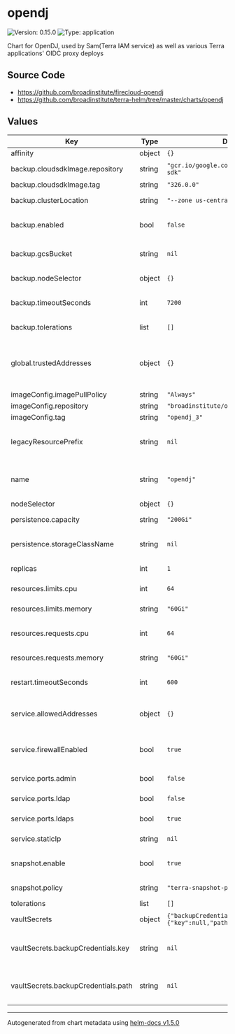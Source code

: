 # opendj

![Version: 0.15.0](https://img.shields.io/badge/Version-0.15.0-informational?style=flat-square) ![Type: application](https://img.shields.io/badge/Type-application-informational?style=flat-square)

Chart for OpenDJ, used by Sam(Terra IAM service) as well as various Terra applications' OIDC proxy deploys

## Source Code

* <https://github.com/broadinstitute/firecloud-opendj>
* <https://github.com/broadinstitute/terra-helm/tree/master/charts/opendj>

## Values

| Key | Type | Default | Description |
|-----|------|---------|-------------|
| affinity | object | `{}` | affinity map |
| backup.cloudsdkImage.repository | string | `"gcr.io/google.com/cloudsdktool/cloud-sdk"` | Image tag to use for Cloud SDK |
| backup.cloudsdkImage.tag | string | `"326.0.0"` |  |
| backup.clusterLocation | string | `"--zone us-central1-a"` | Where the GKE cluster is located |
| backup.enabled | bool | `false` | Whether to automatically back up OpenDJ nightly + copy to GCP bucket |
| backup.gcsBucket | string | `nil` | Name of the GCS bucket where backups should be copied |
| backup.nodeSelector | object | `{}` | NodeSelector for backup CronJob pods |
| backup.timeoutSeconds | int | `7200` | How many seconds to wait before assuming job is hung and killing it |
| backup.tolerations | list | `[]` | Tolerations for backup CronJob pods |
| global.trustedAddresses | object | `{}` | A map of addresses that will be merged with serviceAllowedAddresses. Example: `{ "nickname": ["x.x.x.x/y", "x.x.x.x/y"] }` |
| imageConfig.imagePullPolicy | string | `"Always"` |  |
| imageConfig.repository | string | `"broadinstitute/openam"` | Image repository |
| imageConfig.tag | string | `"opendj_3"` | (string) Image tag. |
| legacyResourcePrefix | string | `nil` | What prefix to use to refer to secrets rendered from firecloud-develop @default .Chart.Name |
| name | string | `"opendj"` | A name for the deployment that will be substituted into resuorce definitions |
| nodeSelector | object | `{}` | nodeSelector map |
| persistence.capacity | string | `"200Gi"` | Capacity of persistent data volume |
| persistence.storageClassName | string | `nil` | If not null, the volume will be restricted to the specified storage class |
| replicas | int | `1` | Number of replicas for the deployment |
| resources.limits.cpu | int | `64` | Number of CPU units to limit the deployment to |
| resources.limits.memory | string | `"60Gi"` | Memory to limit the deployment to |
| resources.requests.cpu | int | `64` | Number of CPU units to request for the deployment |
| resources.requests.memory | string | `"60Gi"` | Memory to request for the deployment |
| restart.timeoutSeconds | int | `600` | How many seconds to wait before assuming job is hung and killing it |
| service.allowedAddresses | object | `{}` | A map of addresses in the form `{ "nickname": ["x.x.x.x/y", "x.x.x.x/y"] }` |
| service.firewallEnabled | bool | `true` | Whether to restrict access to the service to the IPs supplied via service.allowedAddresses |
| service.ports.admin | bool | `false` | Whether to enable the admin(4444) port |
| service.ports.ldap | bool | `false` | Whether to enable the LDAP(389) port |
| service.ports.ldaps | bool | `true` | Whether to enable the LDAPS(636) port |
| service.staticIp | string | `nil` | e(string) External IP of the service. Required. |
| snapshot.enable | bool | `true` | Whether to enable a gcp snapshot policy for the data disk |
| snapshot.policy | string | `"terra-snapshot-policy"` | Name of the snapshot policy to use on data disk |
| tolerations | list | `[]` | Array of tolerations |
| vaultSecrets | object | `{"backupCredentials":{"key":null,"path":null}}` | Where in Vault to find secrets used by this chart. |
| vaultSecrets.backupCredentials.key | string | `nil` | Key in Vault where base64-encoded GCP service account key for backups is stored |
| vaultSecrets.backupCredentials.path | string | `nil` | Path in Vault where base64-encoded GCP service account key for backups is stored |

----------------------------------------------
Autogenerated from chart metadata using [helm-docs v1.5.0](https://github.com/norwoodj/helm-docs/releases/v1.5.0)
